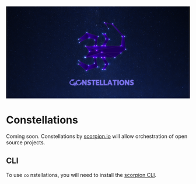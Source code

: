 <p align="center"><img alt="Meta Logo" src="images/constellations.png" /></p>

# Constellations

Coming soon. Constellations by [scorpion.io](https://scorpion.io) will allow orchestration of open source projects.

## CLI

To use `co` nstellations, you will need to install the [scorpion CLI](https://github.com/scorpion/cli).
